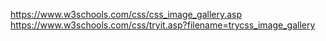 
https://www.w3schools.com/css/css_image_gallery.asp
https://www.w3schools.com/css/tryit.asp?filename=trycss_image_gallery
